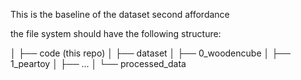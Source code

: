 This is the baseline of the dataset second affordance 

the file system should have the following structure:

<workspace>
│
├── code (this repo)
│
├── dataset
│   ├── 0_woodencube
│   ├── 1_peartoy
│   ├── ...
│
└── processed_data



